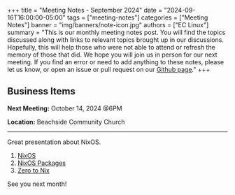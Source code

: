 +++
title = "Meeting Notes - September 2024"
date = "2024-09-16T16:00:00-05:00"
tags = ["meeting-notes"]
categories = ["Meeting Notes"]
banner = "img/banners/note-icon.jpg"
authors = ["EC Linux"]
summary = "This is our monthly meeting notes post. You will find the topics discussed along with links to relevant topics brought up in our discussions. Hopefully, this will help those who were not able to attend or refresh the memory of those that did. We hope you will join us in person for our next meeting. If you find an error or need to add anything to these notes, please let us know, or open an issue or pull request on our [Github page](https://github.com/brettrbarker/eclinux.org)."
+++
## Business Items

**Next Meeting:** October 14, 2024 @6PM

**Location:** Beachside Community Church

* * *

Great presentation about NixOS.

1. [NixOS](https://nixos.org/)
2. [NixOS Packages](https://search.nixos.org/packages)
3. [Zero to Nix](https://zero-to-nix.com/)

See you next month!
